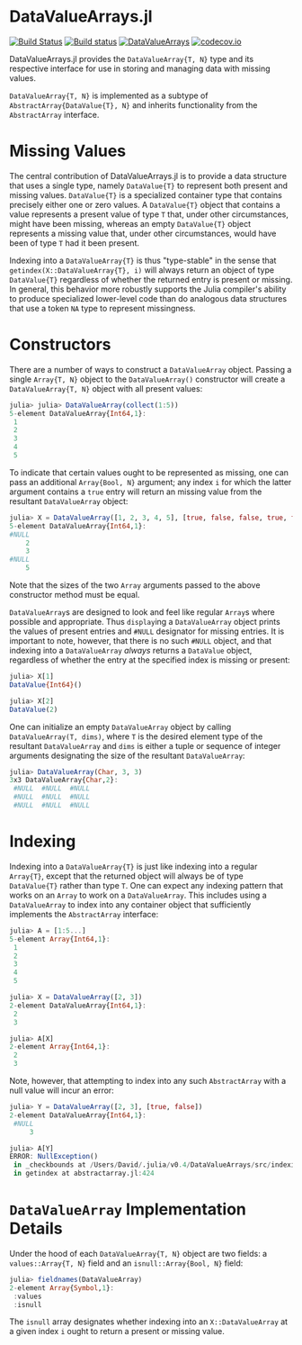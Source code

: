 
DataValueArrays.jl
=================
[![Build Status](https://travis-ci.org/davidanthoff/DataValueArrays.jl.svg?branch=master)](https://travis-ci.org/davidanthoff/DataValueArrays.jl)
[![Build status](https://ci.appveyor.com/api/projects/status/4lyet4un2wv4altx/branch/master?svg=true)](https://ci.appveyor.com/project/davidanthoff/DataValueArrays-jl/branch/master)
[![DataValueArrays](http://pkg.julialang.org/badges/DataValueArrays_0.6.svg)](http://pkg.julialang.org/?pkg=DataValueArrays)
[![codecov.io](http://codecov.io/github/davidanthoff/DataValueArrays.jl/coverage.svg?branch=master)](http://codecov.io/github/davidanthoff/DataValueArrays.jl?branch=master)

DataValueArrays.jl provides the `DataValueArray{T, N}` type and its respective interface for use in storing and managing data with missing values.

`DataValueArray{T, N}` is implemented as a subtype of `AbstractArray{DataValue{T}, N}` and inherits functionality from the `AbstractArray` interface.

Missing Values
==============
The central contribution of DataValueArrays.jl is to provide a data structure that uses a single type, namely `DataValue{T}` to represent both present and missing values. `DataValue{T}` is a specialized container type that contains precisely either one or zero values. A `DataValue{T}` object that contains a value represents a present value of type `T` that, under other circumstances, might have been missing, whereas an empty `DataValue{T}` object represents a missing value that, under other circumstances, would have been of type `T` had it been present.

Indexing into a `DataValueArray{T}` is thus "type-stable" in the sense that `getindex(X::DataValueArray{T}, i)` will always return an object of type `DataValue{T}` regardless of whether the returned entry is present or missing. In general, this behavior more robustly supports the Julia compiler's ability to produce specialized lower-level code than do analogous data structures that use a token `NA` type to represent missingness.

Constructors
============
There are a number of ways to construct a `DataValueArray` object. Passing a single `Array{T, N}` object to the `DataValueArray()` constructor will create a `DataValueArray{T, N}` object with all present values:
```julia
julia> julia> DataValueArray(collect(1:5))
5-element DataValueArray{Int64,1}:
 1
 2
 3
 4
 5
 ```
 To indicate that certain values ought to be represented as missing, one can pass an additional `Array{Bool, N}` argument; any index `i` for which the latter argument contains a `true` entry will return an missing value from the resultant `DataValueArray` object:
 ```julia
julia> X = DataValueArray([1, 2, 3, 4, 5], [true, false, false, true, false])
5-element DataValueArray{Int64,1}:
 #NULL
     2
     3
 #NULL
     5
 ```
 Note that the sizes of the two `Array` arguments passed to the above constructor method must be equal.
 
 `DataValueArray`s are designed to look and feel like regular `Array`s where possible and appropriate. Thus `display`ing a `DataValueArray` object prints the values of present entries and `#NULL` designator for missing entries. It is important to note, however, that there is no such `#NULL` object, and that indexing into a `DataValueArray` *always* returns a `DataValue` object, regardless of whether the entry at the specified index is missing or present:

```julia
julia> X[1]
DataValue{Int64}()

julia> X[2]
DataValue(2)
```

One can initialize an empty `DataValueArray` object by calling `DataValueArray(T, dims)`, where `T` is the desired element type of the resultant `DataValueArray` and `dims` is either a tuple or sequence of integer arguments designating the size of the resultant `DataValueArray`:

```julia
julia> DataValueArray(Char, 3, 3)
3x3 DataValueArray{Char,2}:
 #NULL  #NULL  #NULL
 #NULL  #NULL  #NULL
 #NULL  #NULL  #NULL
 ```

Indexing
========
Indexing into a `DataValueArray{T}` is just like indexing into a regular `Array{T}`, except that the returned object will always be of type `DataValue{T}` rather than type `T`. One can expect any indexing pattern that works on an `Array` to work on a `DataValueArray`. This includes using a `DataValueArray` to index into any container object that sufficiently implements the `AbstractArray` interface:
```julia
julia> A = [1:5...]
5-element Array{Int64,1}:
 1
 2
 3
 4
 5

julia> X = DataValueArray([2, 3])
2-element DataValueArray{Int64,1}:
 2
 3

julia> A[X]
2-element Array{Int64,1}:
 2
 3
 ```
 Note, however, that attempting to index into any such `AbstractArray` with a null value will incur an error:
```julia
julia> Y = DataValueArray([2, 3], [true, false])
2-element DataValueArray{Int64,1}:
 #NULL
     3      

julia> A[Y]
ERROR: NullException()
 in _checkbounds at /Users/David/.julia/v0.4/DataValueArrays/src/indexing.jl:73
 in getindex at abstractarray.jl:424
 ```

`DataValueArray` Implementation Details
======================
Under the hood of each `DataValueArray{T, N}` object are two fields: a `values::Array{T, N}` field and an `isnull::Array{Bool, N}` field:
```julia
julia> fieldnames(DataValueArray)
2-element Array{Symbol,1}:
 :values
 :isnull
 ```
The `isnull` array designates whether indexing into an `X::DataValueArray` at a given index `i` ought to return a present or missing value.
